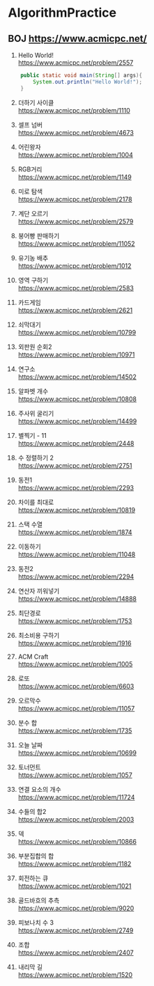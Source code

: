 # AlgorithmPractice 

## BOJ https://www.acmicpc.net/


1. Hello World! <br>
https://www.acmicpc.net/problem/2557
~~~ Java
	public static void main(String[] args){
		System.out.println("Hello World!");
	}
~~~

2. 더하기 사이클 <br>
https://www.acmicpc.net/problem/1110

3. 셀프 넘버 <br>
https://www.acmicpc.net/problem/4673

4. 어린왕자 <br>
https://www.acmicpc.net/problem/1004

5. RGB거리 <br>
https://www.acmicpc.net/problem/1149

6. 미로 탐색 <br>
https://www.acmicpc.net/problem/2178

7. 계단 오르기 <br>
https://www.acmicpc.net/problem/2579

8. 붕어빵 판매하기 <br>
https://www.acmicpc.net/problem/11052

9. 유기농 배추 <br>
https://www.acmicpc.net/problem/1012

10. 영역 구하기 <br>
https://www.acmicpc.net/problem/2583

11. 카드게임 <br>
https://www.acmicpc.net/problem/2621

12. 쇠막대기 <br>
https://www.acmicpc.net/problem/10799

13. 외판원 순회2 <br>
https://www.acmicpc.net/problem/10971

14. 연구소 <br>
https://www.acmicpc.net/problem/14502

15. 알파벳 개수 <br>
https://www.acmicpc.net/problem/10808

16. 주사위 굴리기 <br>
https://www.acmicpc.net/problem/14499

17. 별찍기 - 11 <br>
https://www.acmicpc.net/problem/2448

18. 수 정렬하기 2 <br>
https://www.acmicpc.net/problem/2751

19. 동전1 <br>
https://www.acmicpc.net/problem/2293

20. 차이를 최대로 <br>
https://www.acmicpc.net/problem/10819

21. 스택 수열 <br>
https://www.acmicpc.net/problem/1874

22. 이동하기 <br>
https://www.acmicpc.net/problem/11048

23. 동전2 <br>
https://www.acmicpc.net/problem/2294

24. 연산자 끼워넣기 <br>
https://www.acmicpc.net/problem/14888

25. 최단경로 <br>
https://www.acmicpc.net/problem/1753

26. 최소비용 구하기 <br>
https://www.acmicpc.net/problem/1916

27. ACM Craft <br>
https://www.acmicpc.net/problem/1005

28. 로또 <br>
https://www.acmicpc.net/problem/6603

29. 오르막수 <br>
https://www.acmicpc.net/problem/11057

30. 분수 합 <br>
https://www.acmicpc.net/problem/1735

31. 오늘 날짜 <br>
https://www.acmicpc.net/problem/10699

32. 토너먼트 <br>
https://www.acmicpc.net/problem/1057

33. 연결 요소의 개수 <br>
https://www.acmicpc.net/problem/11724

34. 수들의 합2 <br>
https://www.acmicpc.net/problem/2003

35. 덱 <br>
https://www.acmicpc.net/problem/10866

36. 부분집합의 합 <br>
https://www.acmicpc.net/problem/1182

37. 회전하는 큐 <br>
https://www.acmicpc.net/problem/1021

38. 골드바흐의 추측 <br>
https://www.acmicpc.net/problem/9020

39. 피보나치 수 3 <br>
https://www.acmicpc.net/problem/2749

40. 조합 <br>
https://www.acmicpc.net/problem/2407

41. 내리막 길 <br>
https://www.acmicpc.net/problem/1520




